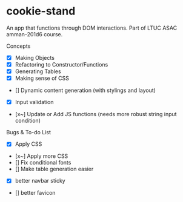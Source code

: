 # cookie-stand
An app that functions through DOM interactions. Part of LTUC ASAC amman-201d6 course.

Concepts
- [x] Making Objects
- [x] Refactoring to Constructor/Functions
- [x] Generating Tables
- [x] Making sense of CSS
- [] Dynamic content generation (with stylings and layout)
- [x] Input validation
- [x~] Update or Add JS functions (needs more robust string input condition)

Bugs & To-do List
- [x] Apply CSS
- [x~] Apply more CSS
- [] Fix conditional fonts
- [] Make table generation easier
- [x] better navbar sticky
- [] better favicon